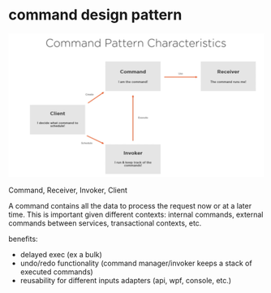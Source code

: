# command design pattern

![](attachments/2021-06-08-14-09-03.png)

Command, Receiver, Invoker, Client

A command contains all the data to process the request now or at a later time.
This is important given different contexts: internal commands, external commands between services, transactional contexts, etc.

benefits:
 - delayed exec (ex a bulk)
 - undo/redo functionality (command manager/invoker keeps a stack of executed commands)
 - reusability for different inputs adapters (api, wpf, console, etc.)
